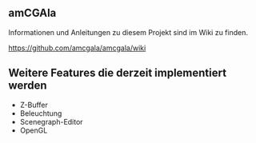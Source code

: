 ## amCGAla

Informationen und Anleitungen zu diesem Projekt sind im Wiki zu finden.

https://github.com/amcgala/amcgala/wiki

## Weitere Features die derzeit implementiert werden

- Z-Buffer
- Beleuchtung
- Scenegraph-Editor
- OpenGL